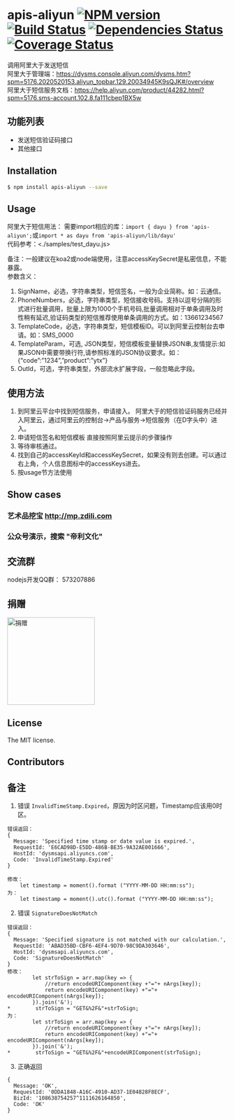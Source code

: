 apis-aliyun [![NPM version](https://badge.fury.io/js/apis-aliyun.png)](http://badge.fury.io/js/apis-aliyun) [![Build Status](https://travis-ci.org/windsome/apis-aliyun.png?branch=master)](https://travis-ci.org/windsome/apis-aliyun) [![Dependencies Status](https://david-dm.org/windsome/apis-aliyun.png)](https://david-dm.org/windsome/apis-aliyun) [![Coverage Status](https://coveralls.io/repos/windsome/apis-aliyun/badge.png)](https://coveralls.io/r/windsome/apis-aliyun)
======

调用阿里大于发送短信  
阿里大于管理端：<https://dysms.console.aliyun.com/dysms.htm?spm=5176.2020520153.aliyun_topbar.129.20034945K9sQJK#/overview>  
阿里大于短信服务文档：<https://help.aliyun.com/product/44282.html?spm=5176.sms-account.102.8.fa111cbep1BX5w>  

## 功能列表
+ 发送短信验证码接口
+ 其他接口

## Installation
```sh
$ npm install apis-aliyun --save
```

## Usage
阿里大于短信用法：
需要import相应的库：`import { dayu } from 'apis-aliyun';`或`import * as dayu from 'apis-aliyun/lib/dayu'`  
代码参考：<./samples/test_dayu.js>  

备注：一般建议在koa2或node端使用，注意accessKeySecret是私密信息，不能暴露。  
参数含义：  
1. SignName，必选，字符串类型，短信签名，一般为企业简称。如：云通信。
2. PhoneNumbers，必选，字符串类型，短信接收号码。支持以逗号分隔的形式进行批量调用，批量上限为1000个手机号码,批量调用相对于单条调用及时性稍有延迟,验证码类型的短信推荐使用单条调用的方式。如：13661234567
3. TemplateCode，必选，字符串类型，短信模板ID。可以到阿里云控制台去申请。如：SMS_0000
4. TemplateParam，可选, JSON类型，短信模板变量替换JSON串,友情提示:如果JSON中需要带换行符,请参照标准的JSON协议要求。如：{“code”:”1234”,”product”:”ytx”}
5. OutId，可选，字符串类型，外部流水扩展字段，一般忽略此字段。

## 使用方法
1. 到阿里云平台中找到短信服务，申请接入。
    阿里大于的短信验证码服务已经并入阿里云，通过阿里云的控制台->产品与服务->短信服务（在D字头中）进入。
2. 申请短信签名和短信模板
    直接按照阿里云提示的步骤操作
3. 等待审核通过。
4. 找到自己的accessKeyId和accessKeySecret，如果没有则去创建。可以通过右上角，个人信息图标中的accessKeys进去。
5. 按usage节方法使用

## Show cases
### 艺术品挖宝 <http://mp.zdili.com>
### 公众号演示，搜索 "帝利文化"

## 交流群
nodejs开发QQ群： 573207886

## 捐赠
<img src="./219668615.jpg" width="200" alt="捐赠" align=center />

## License
The MIT license.

## Contributors

## 备注
1. 错误 `InvalidTimeStamp.Expired`，原因为时区问题，Timestamp应该用0时区。
```
错误返回：
{
  Message: 'Specified time stamp or date value is expired.',
  RequestId: 'E6CAD98D-E5DD-486B-BE35-9A32AE001666',
  HostId: 'dysmsapi.aliyuncs.com',
  Code: 'InvalidTimeStamp.Expired' 
}

修改：
    let timestamp = moment().format ("YYYY-MM-DD HH:mm:ss");
为：
    let timestamp = moment().utc().format ("YYYY-MM-DD HH:mm:ss");
```
2. 错误 `SignatureDoesNotMatch`
```
错误返回：
{
  Message: 'Specified signature is not matched with our calculation.',
  RequestId: 'ABAD35BD-CBF6-4EF4-9D70-98C9DA303646',
  HostId: 'dysmsapi.aliyuncs.com',
  Code: 'SignatureDoesNotMatch' 
}
修改：
        let strToSign = arr.map(key => {
            //return encodeURIComponent(key +"="+ nArgs[key]);
            return encodeURIComponent(key) +"="+ encodeURIComponent(nArgs[key]);
        }).join('&');
*        strToSign = "GET&%2F&"+strToSign;
为：
        let strToSign = arr.map(key => {
            //return encodeURIComponent(key +"="+ nArgs[key]);
            return encodeURIComponent(key) +"="+ encodeURIComponent(nArgs[key]);
        }).join('&');
*        strToSign = "GET&%2F&"+encodeURIComponent(strToSign);
```
3. 正确返回
```
{
  Message: 'OK',
  RequestId: '0DDA1848-A16C-4910-AD37-1E04828F8ECF',
  BizId: '108638754257^1111626164850',
  Code: 'OK' 
}
```
